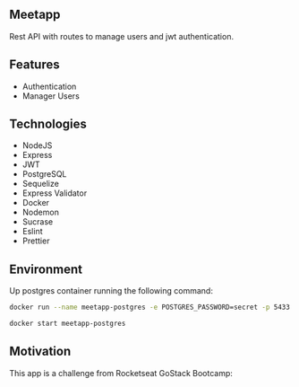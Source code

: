 ## Meetapp

Rest API with routes to manage users and jwt authentication.

## Features

- Authentication
- Manager Users

## Technologies

- NodeJS
- Express
- JWT
- PostgreSQL
- Sequelize
- Express Validator
- Docker
- Nodemon
- Sucrase
- Eslint
- Prettier

## Environment

Up postgres container running the following command:

```sh
docker run --name meetapp-postgres -e POSTGRES_PASSWORD=secret -p 5433:5432 -d postgres
```

```sh
docker start meetapp-postgres
```

## Motivation

This app is a challenge from Rocketseat GoStack Bootcamp:
